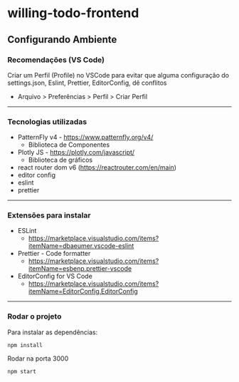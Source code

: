 # willing-todo-frontend

## Configurando Ambiente

### Recomendações (VS Code)

Criar um Perfil (Profile) no VSCode para evitar que alguma configuração do settings.json, Eslint, Prettier, EditorConfig, dê conflitos

- Arquivo > Preferências > Perfil > Criar Perfil

---

### Tecnologias utilizadas
- PatternFly v4 - https://www.patternfly.org/v4/
  - Biblioteca de Componentes
- Plotly JS - https://plotly.com/javascript/
  - Biblioteca de gráficos
- react router dom v6 (https://reactrouter.com/en/main)
- editor config
- eslint
- prettier


---

### Extensões para instalar

- ESLint
  - https://marketplace.visualstudio.com/items?itemName=dbaeumer.vscode-eslint
- Prettier - Code formatter
  - https://marketplace.visualstudio.com/items?itemName=esbenp.prettier-vscode
- EditorConfig for VS Code
  - https://marketplace.visualstudio.com/items?itemName=EditorConfig.EditorConfig


---

### Rodar o projeto

Para instalar as dependências:

```
npm install
```

Rodar na porta 3000

```
npm start
```
